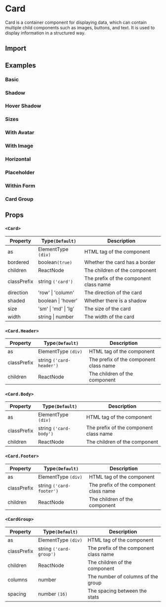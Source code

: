 # Card

Card is a container component for displaying data, which can contain multiple child components such as images, buttons, and text. It is used to display information in a structured way.

## Import

<!--{include:<import-guide>}-->

## Examples

### Basic

<!--{include:`basic.md`}-->

### Shadow

<!--{include:`shadow.md`}-->

### Hover Shadow

<!--{include:`hover-shadow.md`}-->

### Sizes

<!--{include:`size.md`}-->

### With Avatar

<!--{include:`with-avatar.md`}-->

### With Image

<!--{include:`with-image.md`}-->

### Horizontal

<!--{include:`horizontal.md`}-->

### Placeholder

<!--{include:`placeholder.md`}-->

### Within Form

<!--{include:`within-form.md`}-->

### Card Group

<!--{include:`group.md`}-->

## Props

### `<Card>`

| Property    | Type`(Default)`      | Description                            |
| ----------- | -------------------- | -------------------------------------- |
| as          | ElementType `(div)`  | HTML tag of the component              |
| bordered    | boolean`(true)`      | Whether the card has a border          |
| children    | ReactNode            | The children of the component          |
| classPrefix | string `('card')`    | The prefix of the component class name |
| direction   | 'row' \| 'column'    | The direction of the card              |
| shaded      | boolean \| 'hover'   | Whether there is a shadow              |
| size        | 'sm' \| 'md' \| 'lg' | The size of the card                   |
| width       | string \| number     | The width of the card                  |

### `<Card.Header>`

| Property    | Type`(Default)`          | Description                            |
| ----------- | ------------------------ | -------------------------------------- |
| as          | ElementType `(div)`      | HTML tag of the component              |
| classPrefix | string `('card-header')` | The prefix of the component class name |
| children    | ReactNode                | The children of the component          |

### `<Card.Body>`

| Property    | Type`(Default)`        | Description                            |
| ----------- | ---------------------- | -------------------------------------- |
| as          | ElementType `(div)`    | HTML tag of the component              |
| classPrefix | string `('card-body')` | The prefix of the component class name |
| children    | ReactNode              | The children of the component          |

### `<Card.Footer>`

| Property    | Type`(Default)`          | Description                            |
| ----------- | ------------------------ | -------------------------------------- |
| as          | ElementType `(div)`      | HTML tag of the component              |
| classPrefix | string `('card-footer')` | The prefix of the component class name |
| children    | ReactNode                | The children of the component          |

### `<CardGroup>`

| Property    | Type`(Default)`         | Description                            |
| ----------- | ----------------------- | -------------------------------------- |
| as          | ElementType `(div)`     | HTML tag of the component              |
| classPrefix | string `('card-group')` | The prefix of the component class name |
| children    | ReactNode               | The children of the component          |
| columns     | number                  | The number of columns of the group     |
| spacing     | number `(16)`           | The spacing between the stats          |
